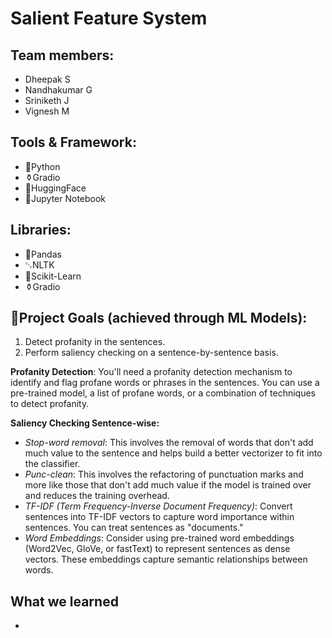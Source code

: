 # Salient Feature System

## Team members:
- Dheepak S
- Nandhakumar G
- Sriniketh J
- Vignesh M

## Tools & Framework:
- 🐍Python
- ⚱️Gradio
- 🤗HuggingFace
- 🔸Jupyter Notebook

## Libraries:
- 🐼Pandas
- ␂NLTK
- 🩵Scikit-Learn
- ⚱️Gradio

## 🎯Project Goals (achieved through ML Models):

1. Detect profanity in the sentences.
2. Perform saliency checking on a sentence-by-sentence basis.

**Profanity Detection**: You'll need a profanity detection mechanism to identify and flag profane words or phrases in the sentences. You can use a pre-trained model, a list of profane words, or a combination of techniques to detect profanity.

**Saliency Checking Sentence-wise:**
- *Stop-word removal*: This involves the removal of words that don't add much value to the sentence and helps build a better vectorizer to fit into the classifier.
- *Punc-clean*: This involves the refactoring of punctuation marks and more like those that don't add much value if the model is trained over and reduces the training overhead.
- *TF-IDF (Term Frequency-Inverse Document Frequency)*: Convert sentences into TF-IDF vectors to capture word importance within sentences. You can treat sentences as "documents."
- *Word Embeddings*: Consider using pre-trained word embeddings (Word2Vec, GloVe, or fastText) to represent sentences as dense vectors. These embeddings capture semantic relationships between words.

## What we learned
- <TBD>
